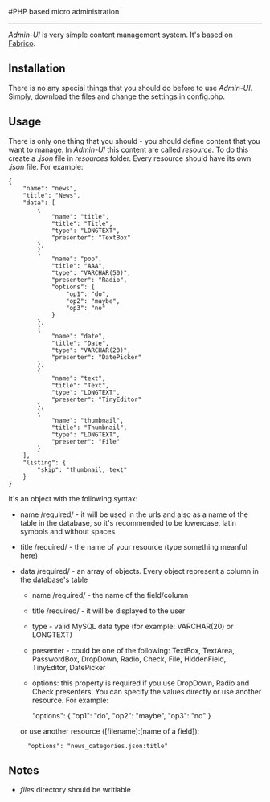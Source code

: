 #PHP based micro administration
- - -

*Admin-UI* is very simple content management system. It's based on [Fabrico](https://github.com/krasimir/fabrico).

## Installation
There is no any special things that you should do before to use *Admin-UI*. Simply, download the files and change the settings in config.php.

## Usage
There is only one thing that you should - you should define content that you want to manage. In *Admin-UI* this content are called *resource*. To do this create a *.json* file in *resources* folder. Every resource should have its own *.json* file. For example:

    {
        "name": "news",
        "title": "News",
        "data": [
            {
                "name": "title",
                "title": "Title",
                "type": "LONGTEXT",
                "presenter": "TextBox"
            },
            {
                "name": "pop",
                "title": "AAA",
                "type": "VARCHAR(50)",
                "presenter": "Radio",
                "options": {
                    "op1": "do",
                    "op2": "maybe",
                    "op3": "no"
                }
            },
            {
                "name": "date",
                "title": "Date",
                "type": "VARCHAR(20)",
                "presenter": "DatePicker"
            },
            {
                "name": "text",
                "title": "Text",
                "type": "LONGTEXT",
                "presenter": "TinyEditor"
            },
            {
                "name": "thumbnail",
                "title": "Thumbnail",
                "type": "LONGTEXT",
                "presenter": "File"
            }
        ],
        "listing": {
            "skip": "thumbnail, text"
        }
    }

It's an object with the following syntax:

- name /required/ - it will be used in the urls and also as a name of the table in the database, so it's recommended to be lowercase, latin symbols and without spaces
- title /required/ - the name of your resource (type something meanful here)
- data /required/ - an array of objects. Every object represent a column in the database's table
    - name /required/ - the name of the field/column
    - title /required/ - it will be displayed  to the user
    - type - valid MySQL data type (for example: VARCHAR(20) or LONGTEXT)
    - presenter - could be one of the following: TextBox, TextArea, PasswordBox, DropDown, Radio, Check, File, HiddenField, TinyEditor, DatePicker
    - options: this property is required if you use DropDown, Radio and Check presenters. You can specify the values directly or use another resource. For example:

        "options": {
            "op1": "do",
            "op2": "maybe",
            "op3": "no"
        }

    or use another resource ([filename]:[name of a field]):

        "options": "news_categories.json:title"


## Notes
- *files* directory should be writiable